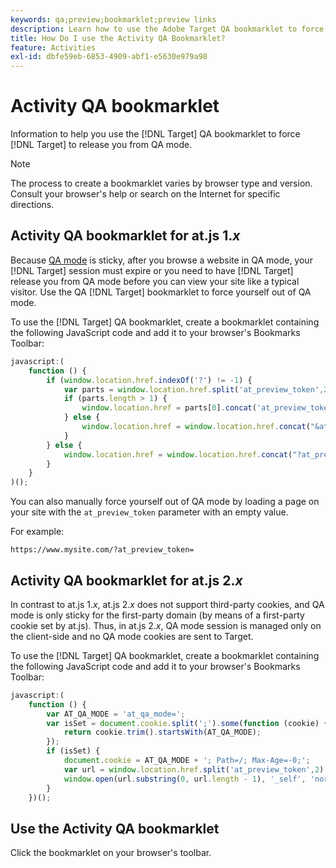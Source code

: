 ```yaml
---
keywords: qa;preview;bookmarklet;preview links
description: Learn how to use the Adobe Target QA bookmarklet to force Target to release you from QA mode.
title: How Do I use the Activity QA Bookmarklet?
feature: Activities
exl-id: dbfe59eb-6853-4909-abf1-e5630e979a98
---
```

# Activity QA bookmarklet

Information to help you use the [!DNL Target] QA bookmarklet to force [!DNL Target] to release you from QA mode.

>[!NOTE]
>
>The process to create a bookmarklet varies by browser type and version. Consult your browser's help or search on the Internet for specific directions.

## Activity QA bookmarklet for at.js 1.*x*

Because [QA mode](/help/c-activities/c-activity-qa/activity-qa.md) is sticky, after you browse a website in QA mode, your [!DNL Target] session must expire or you need to have [!DNL Target] release you from QA mode before you can view your site like a typical visitor. Use the QA [!DNL Target] bookmarklet to force yourself out of QA mode.

To use the [!DNL Target] QA bookmarklet, create a bookmarklet containing the following JavaScript code and add it to your browser's Bookmarks Toolbar:

```javascript
javascript:(
    function () {
        if (window.location.href.indexOf('?') != -1) {
            var parts = window.location.href.split('at_preview_token',2);
            if (parts.length > 1) {
                window.location.href = parts[0].concat('at_preview_token=');
            } else {
                window.location.href = window.location.href.concat("&at_preview_token=")
            }
        } else {
            window.location.href = window.location.href.concat("?at_preview_token=")
        }
    }
)();
```

You can also manually force yourself out of QA mode by loading a page on your site with the `at_preview_token` parameter with an empty value. 

For example:

`https://www.mysite.com/?at_preview_token=` 

## Activity QA bookmarklet for at.js 2.*x*

In contrast to at.js 1.*x*, at.js 2.*x* does not support third-party cookies, and QA mode is only sticky for the first-party domain (by means of a first-party cookie set by at.js). Thus, in at.js 2.*x*, QA mode session is managed only on the client-side and no QA mode cookies are sent to Target. 

To use the [!DNL Target] QA bookmarklet, create a bookmarklet containing the following JavaScript code and add it to your browser's Bookmarks Toolbar:

```javascript
javascript:(
    function () {
        var AT_QA_MODE = 'at_qa_mode=';
        var isSet = document.cookie.split(';').some(function (cookie) {
            return cookie.trim().startsWith(AT_QA_MODE);
        });
        if (isSet) {
            document.cookie = AT_QA_MODE + '; Path=/; Max-Age=-0;';
            var url = window.location.href.split('at_preview_token',2)[0];
            window.open(url.substring(0, url.length - 1), '_self', 'noreferrer');
        }
    })();
```

## Use the Activity QA bookmarklet

Click the bookmarklet on your browser's toolbar.
